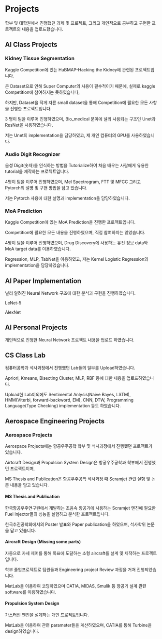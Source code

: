 # Projects

학부 및 대학원에서 진행했던 과제 및 프로젝트, 그리고 개인적으로 공부하고 구현한 프로젝트의 내용을 업로드했습니다.

## AI Class Projects

### Kidney Tissue Segmentation
Kaggle Competition에 있는 HuBMAP-Hacking the Kidney에 관련된 프로젝트입니다.

큰 Dataset으로 인해 Super Computer의 사용이 필수적이기 때문에, 실제로 kaggle Competition에 참여하지는 못하였습니다,

하지만, Dataset을 작게 자른 small dataset을 통해 Competition에 필요한 모든 사항을 진행한 프로젝트입니다.

3 명이 팀을 이루어 진행하였으며, Bio_medical 분야에 널리 사용되는 구조인 Unet과 ResNet을 사용하였습니다.

저는 Unet의 implementation을 담당하였고, 제 개인 컴퓨터의 GPU를 사용하였습니다. 

### Audio Digit Recognizer

음성 Digit(숫자)를 인식하는 방법을 Tutorialize하여 처음 배우는 사람에게 유용한 tutorial을 제작하는 프로젝트입니다. 

4명이 팀을 이루어 진행하였으며, Mel Spectrogram, FTT 및 MFCC 그리고 Pytorch의 설명 및 구현 방법을 담고 있습니다.

저는 Pytorch 사용에 대한 설명과 implementation을 담당하였습니다.

### MoA Prediction

Kaggle Competition에 있는 MoA Prediction을 진행한 프로젝트입니다.

Competition에 필요한 모든 내용을 진행하였으며, 직접 참여하지는 않았습니다.

4명이 팀을 이루어 진행하였으며, Drug Discovery에 사용하는 유전 정보 data와 MoA target data를 이용하였습니다.

Regression, MLP, TabNet을 이용하였고, 저는 Kernel Logistic Regression의 implementation을 담당하였습니다.

## AI Paper Implementation

널리 알려진 Neural Network 구조에 대한 분석과 구현을 진행하였습니다.

LeNet-5

AlexNet

## AI Personal Projects
개인적으로 진행한 Neural Network 프로젝트 내용을 업로드 하였습니다.


## CS Class Lab

컴퓨터공학과 석사과정에서 진행했던 Lab들의 일부를 Upload하였습니다. 

Apriori, Kmeans, Bisecting Cluster, MLP, RBF 등에 대한 내용을 업로드하였습니다.

Upload한 Lab이외에도 Sentimental Anlysis(Naive Bayes, LSTM), HMM(Viterbi, forward-backword, EM), CNN, DTW, Programming Language(Type Checking) implementation 등도 하였습니다. 

## Aerospace Engineering Projects

### Aerospace Projects

Aerospace Projects에는 항공우주공학 학부 및 석사과정에서 진행했던 프로젝트가 있습니다. 

Airtcraft Design과 Propulsion System Design은 항공우주공학과 학부에서 진행했던 프로젝트이며,

MS Thesis and Publication은 항공우주공학 석사과정 때 Scramjet 관련 실험 및 논문 내용을 담고 있습니다.

#### MS Thesis and Publication
한국항공우주연구원에서 개발하는 초음속 항공기에 사용하는 Scramjet 엔진에 필요한 Fuel Injector들의 성능을 실험하고 분석한 프로젝트입니다.

한국추진공학회에서의 Poster 발표와 Paper publication을 하였으며, 석사학위 논문을 담고 있습니다.  

#### Aircraft Design (Missing some parts)
자동으로 자세 제어를 통해 목표에 도달하는 소형 aircraft를 설계 및 제작하는 프로젝트입니다. 

학부 졸업프로젝트로 팀원들과 Engineering project Review 과정을 거쳐 진행되었습니다.

MatLab을 이용하여 코딩하였으며 CATIA, MIDAS, Smulik 등 항공기 설계 관련 software를 이용하였습니다.

#### Propulsion System Design
가스터빈 엔진을 설계하는 개인 프로젝트입니다.

MatLab을 이용하여 관련 parameter들을 계산하였으며, CATIA를 통해 Turbine을 design하였습니다.

 
